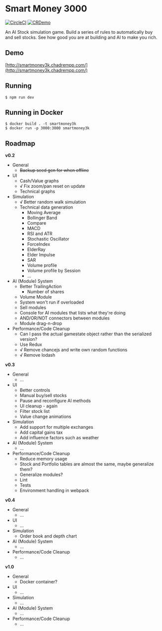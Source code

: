 # Smart Money 3000

[![CircleCI](https://circleci.com/gh/crempp/smartmoney3k.svg?style=svg)](https://circleci.com/gh/crempp/smartmoney3k)
[![CRDemo](https://img.shields.io/badge/demo-cr-lightgrey.svg)](http://smartmoney3k.chadrempp.com)

An AI Stock simulation game. Build a series of rules to automatically buy and sell stocks. See how good you are at building and AI to make you rich.

## Demo
[http://smartmoney3k.chadrempp.com/](http://smartmoney3k.chadrempp.com/)

## Running
```
$ npm run dev
```

## Running in Docker
```
$ docker build . -t smartmoney3k
$ docker run -p 3000:3000 smartmoney3k
```

## Roadmap

**v0.2**

* General
  * ~~Backup seed gen for when offline~~
* UI
  * Cash/Value graphs
  * √ Fix zoom/pan reset on update
  * Technical graphs
* Simulation
  * √ Better random walk simulation
  * Technical data generation
    * Moving Average
    * Bollinger Band
    * Compare
    * MACD
    * RSI and ATR
    * Stochastic Oscillator
    * ForceIndex
    * ElderRay
    * Elder Impulse
    * SAR
    * Volume profile
    * Volume profile by Session
    * ...
* AI (Module) System
  * Better TrailingAction
    * Number of shares
  * Volume Module
  * System won't run if overloaded
  * Sell modules
  * Console for AI modules that lists what they're doing
  * AND/OR/NOT connectors between modules
  * Module drag-n-drop
* Performance/Code Cleanup
  * Can I pass the actual gamestate object rather than the serialized version?
  * Use Redux
  * √ Remove chancejs and write own random functions
  * √ Remove lodash

**v0.3**
* General
  * ...
* UI
  * Better controls
  * Manual buy/sell stocks
  * Pause and reconfigure AI methods
  * UI cleanup - again
  * Filter stock list
  * Value change animations
* Simulation
  * Add support for multiple exchanges
  * Add capital gains tax
  * Add influence factors such as weather
* AI (Module) System
  * ...
* Performance/Code Cleanup
  * Reduce memory usage
  * Stock and Portfolio tables are almost the same, maybe generalize them?
  * Generalize modules?
  * Lint
  * Tests
  * Environment handling in webpack

**v0.4**
* General
  * ...
* UI
  * ...
* Simulation
  * Order book and depth chart
* AI (Module) System
  * ...
* Performance/Code Cleanup
  * ...

**v1.0**

* General
  * Docker container?
* UI
  * ...
* Simulation
  * ...
* AI (Module) System
  * ...
* Performance/Code Cleanup
  * ...
